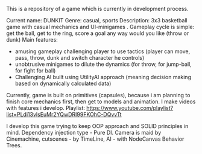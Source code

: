 This is a repository of a game which is currently in development process.

Current name: DUNKIT
Genre: casual, sports
Description: 3x3 basketball game with casual mechanics and UI-minigames . Gameplay cycle is simple: get the ball, get to the ring, score a goal any way would you like (throw or dunk)
Main features:
- amusing gameplay challenging player to use tactics (player can move, pass, throw, dunk and switch character he controls)
- unobtrusive minigames to dilute the dynamics (for throw, for jump-ball, for fight for ball)
- Challenging AI built using UtilityAI approach (meaning decision making based on dynamically calculated data)

Currently, game is built on primitives (capsules), because i am planning to finish core mechanics first, then get to models and animation.
I make videos with features i develop. Playlist: https://www.youtube.com/playlist?list=PLdi13vlsEuMr2YQwDRI99FKOhC-DQvvTt

I develop this game trying to keep OOP approach and SOLID principles in mind. Dependency injection type - Pure DI.
Camera is maid by Cinemachine, cutscenes - by TimeLine, AI - with NodeCanvas Behavior Trees.
